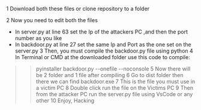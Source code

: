 1 Download both these files or clone repository to a folder

2 Now you need to edit both the files 
  - In server.py at line 63 set the Ip of the attackers PC ,and then the port number as you like
  - In backdoor.py at line 27 set the same Ip and Port as the one set on the server.py
3 Then, you must compile the backdoor.py file using python
4 In Terminal or CMD at the downloaded folder use this code to compile:
>> pyinstaller backdoor.py --onefile --noconsole
5 Now there will be 2 folder and 1 file after compiling
6 Go to dist folder then there we can find backdoor.exe
7 This is the file you must use in a victim PC
8 Double click run the file on the Victims PC
9 Then from the attacker PC run the server.py file using VsCode or any other
10 Enjoy, Hacking 
